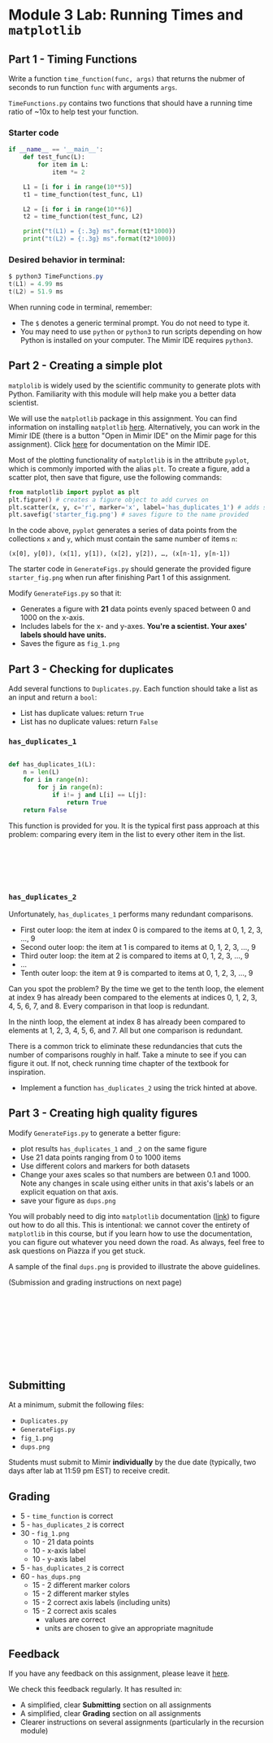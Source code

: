 # Module 3 Lab: Running Times and `matplotlib`

## Part 1 - Timing Functions
Write a function `time_function(func, args)` that returns the nubmer of seconds to run function `func` with arguments `args`.

`TimeFunctions.py` contains two functions that should have a running time ratio of ~10x to help test your function.
### Starter code
```python
if __name__ == '__main__':
    def test_func(L):
        for item in L:
            item *= 2

    L1 = [i for i in range(10**5)]
    t1 = time_function(test_func, L1)

    L2 = [i for i in range(10**6)]
    t2 = time_function(test_func, L2)

    print("t(L1) = {:.3g} ms".format(t1*1000))
    print("t(L2) = {:.3g} ms".format(t2*1000))
```
### Desired behavior in terminal:
```powershell
$ python3 TimeFunctions.py
t(L1) = 4.99 ms
t(L2) = 51.9 ms
```
When running code in terminal, remember:
* The `$` denotes a generic terminal prompt. You do not need to type it.
* You may need to use `python` or `python3` to run scripts depending on how Python is installed on your computer. The Mimir IDE requires `python3`.

## Part 2 - Creating a simple plot
`matplolib` is widely used by the scientific community to generate plots with Python. Familiarity with this module will help make you a better data scientist.

We will use the `matplotlib` package in this assignment. You can find information on installing `matplotlib` [here](https://matplotlib.org/3.3.3/users/installing.html). Alternatively, you can work in the Mimir IDE (there is a button "Open in Mimir IDE" on the Mimir page for this assignment). Click [here](https://help.mimir.io/en/articles/1193261-how-to-use-the-terminal-in-the-mimir-ide-to-run-code) for documentation on the Mimir IDE.

Most of the plotting functionality of `matplotlib` is in the attribute `pyplot`, which is commonly imported with the alias `plt`. To create a figure, add a scatter plot, then save that figure, use the following commands:
```python
from matplotlib import pyplot as plt
plt.figure() # creates a figure object to add curves on
plt.scatter(x, y, c='r', marker='x', label='has_duplicates_1') # adds scatter plot to current figure  
plt.savefig('starter_fig.png') # saves figure to the name provided
```
                                            
In the code above, `pyplot` generates a series of data points from the collections `x` and `y`, which must contain the same number of items `n`: 

`(x[0], y[0]), (x[1], y[1]), (x[2], y[2]), …, (x[n-1], y[n-1])`

The starter code in `GenerateFigs.py` should generate the provided figure `starter_fig.png` when run after finishing Part 1 of this assignment.

Modify `GenerateFigs.py` so that it:
* Generates a figure with **21** data points evenly spaced between 0 and 1000 on the x-axis.
* Includes labels for the x- and y-axes. **You're a scientist. Your axes' labels should have units.**
* Saves the figure as `fig_1.png`

## Part 3 - Checking for duplicates
Add several functions to `Duplicates.py`. Each function should take a list as an input and return a `bool`:
* List has duplicate values: return `True`
* List has no duplicate values: return `False`

### `has_duplicates_1`
```python

def has_duplicates_1(L):
    n = len(L)
    for i in range(n):
        for j in range(n):
            if i!= j and L[i] == L[j]:
                return True
    return False
```
This function is provided for you. It is the typical first pass approach at this problem: comparing every item in the list to every other item in the list.<br></br><br></br><br></br>

### `has_duplicates_2`
Unfortunately, `has_duplicates_1` performs many redundant comparisons.
* First outer loop: the item at index 0 is compared to the items at 0, 1, 2, 3, …, 9
* Second outer loop: the item at 1 is compared to items at 0, 1, 2, 3, …, 9
* Third outer loop: the item at 2 is compared to items at 0, 1, 2, 3, …, 9
* …
* Tenth outer loop: the item at 9 is comparted to items at 0, 1, 2, 3, …, 9

Can you spot the problem? By the time we get to the tenth loop, the element at index 9 has already been compared to the elements at indices 0, 1, 2, 3, 4, 5, 6, 7, and 8. Every comparison in that loop is redundant.

In the ninth loop, the  element at index 8 has already been compared to elements at 1, 2, 3, 4, 5, 6, and 7. All but one comparison is redundant.

There is a common trick to eliminate these redundancies that cuts the number of comparisons roughly in half. Take a minute to see if you can figure it out. If not, check running time chapter of the textbook for inspiration.

* Implement a function `has_duplicates_2` using the trick hinted at above. 

## Part 3 - Creating high quality figures
Modify `GenerateFigs.py` to generate a better figure:
   * plot results `has_duplicates_1` and `_2` on the same figure
   * Use 21 data points ranging from 0 to 1000 items
   * Use different colors and markers for both datasets
   * Change your axes scales so that numbers are between 0.1 and 1000. Note any changes in scale using either units in that axis's labels or an explicit equation on that axis.
   * save your figure as `dups.png`
   
You will probably need to dig into `matplotlib` documentation ([link](https://matplotlib.org/3.3.3/contents.html)) to figure out how to do all this. This is intentional: we cannot cover the entirety of `matplotlib` in this course, but if you learn how to use the documentation, you can figure out whatever you need down the road. As always, feel free to ask questions on Piazza if you get stuck.

A sample of the final `dups.png` is provided to illustrate the above guidelines.

(Submission and grading instructions on next page)<br></br><br></br><br></br><br></br><br></br>



## Submitting
At a minimum, submit the following files:
* `Duplicates.py`
* `GenerateFigs.py`
* `fig_1.png`
* `dups.png`

Students must submit to Mimir **individually** by the due date (typically, two days after lab at 11:59 pm EST) to receive credit.

## Grading
* 5 - `time_function` is correct
* 5 - `has_duplicates_2` is correct
* 30 - `fig_1.png`
   * 10 - 21 data points
   * 10 - x-axis label
   * 10 - y-axis label
* 5 - `has_duplicates_2` is correct
* 60 - `has_dups.png`
   * 15 - 2 different marker colors
   * 15 - 2 different marker styles
   * 15 - 2 correct axis labels (including units)
   * 15 - 2 correct axis scales
      * values are correct
      * units are chosen to give an appropriate magnitude

## Feedback
If you have any feedback on this assignment, please leave it [here](https://s.uconn.edu/cse2050_feedback).

We check this feedback regularly. It has resulted in:
* A simplified, clear **Submitting** section on all assignments
* A simplified, clear **Grading** section on all assignments
* Clearer instructions on several assignments (particularly in the recursion module)